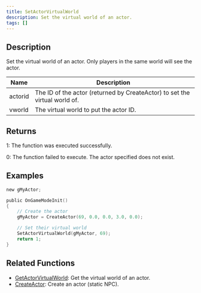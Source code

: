 ```yaml
---
title: SetActorVirtualWorld
description: Set the virtual world of an actor.
tags: []
---
```


<VersionWarn version='SA-MP 0.3.7' />

## Description

Set the virtual world of an actor. Only players in the same world will see the actor.

| Name    | Description                                                                |
| ------- | -------------------------------------------------------------------------- |
| actorid | The ID of the actor (returned by CreateActor) to set the virtual world of. |
| vworld  | The virtual world to put the actor ID.                                     |

## Returns

1: The function was executed successfully.

0: The function failed to execute. The actor specified does not exist.

## Examples

```c
new gMyActor;

public OnGameModeInit()
{
    // Create the actor
    gMyActor = CreateActor(69, 0.0, 0.0, 3.0, 0.0);

    // Set their virtual world
    SetActorVirtualWorld(gMyActor, 69);
    return 1;
}
```

## Related Functions

- [GetActorVirtualWorld](GetActorVirtualWorld.md): Get the virtual world of an actor.
- [CreateActor](CreateActor.md): Create an actor (static NPC).
